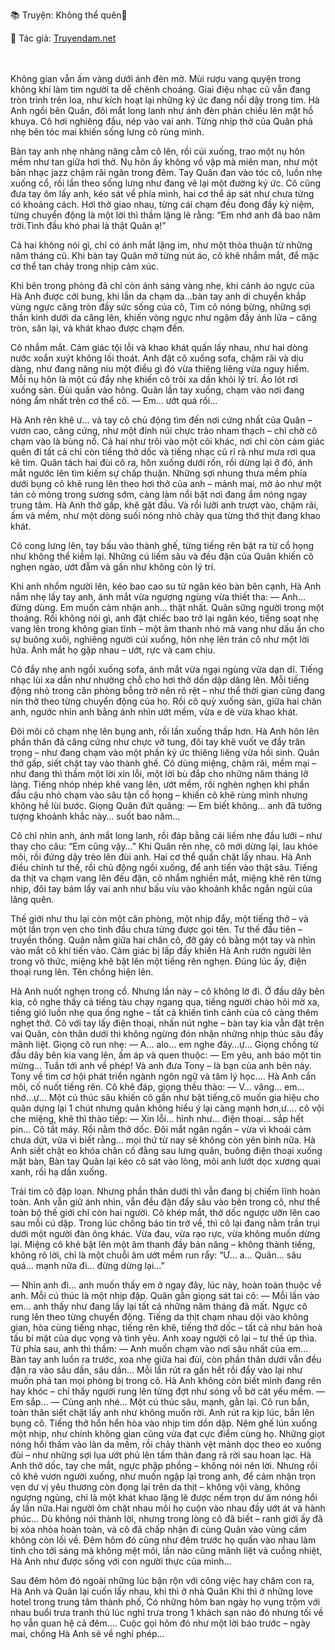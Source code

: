 📚 Truyện: Không thể quên🔞 
<br>
<p>📖 Tác giả: <a href="https://truyendam.net" target="_blank" title="Truyện sex người lớn, truyện 18+ tại Truyendam.net">Truyendam.net</a></p>
<br></br>
Không gian vẫn ấm vàng dưới ánh đèn mờ. Mùi rượu vang quyện trong không khí làm tim người ta dễ chênh choáng. Giai điệu nhạc cũ vẫn đang tròn trình trên loa, như kích hoạt lại những ký ức đang nổi dậy trong tim.
Hà Anh ngồi bên Quân, đôi mắt long lanh như ánh đèn phản chiếu lên mặt hồ khuya. Cô hơi nghiêng đầu, nép vào vai anh. Từng nhịp thở của Quân phả nhẹ bên tóc mai khiến sống lưng cô rùng mình.


Bàn tay anh nhẹ nhàng nâng cằm cô lên, rồi cúi xuống, trao một nụ hôn mềm như tan giữa hơi thở. Nụ hôn ấy không vồ vập mà miên man, như một bản nhạc jazz chậm rãi ngân trong đêm. Tay Quân đan vào tóc cô, luồn nhẹ xuống cổ, rồi lần theo sống lưng như đang vẽ lại một đường ký ức.
Cô cũng đưa tay ôm lấy anh, kéo sát về phía mình, hai cơ thể áp sát như chưa từng có khoảng cách. Hơi thở giao nhau, từng cái chạm đều đong đầy kỷ niệm, từng chuyển động là một lời thì thầm lặng lẽ rằng: “Em nhớ anh đã bao năm trời.Tình đầu khó phai là thật Quân ạ!”


Cả hai không nói gì, chỉ có ánh mắt lặng im, như một thỏa thuận từ những năm tháng cũ. Khi bàn tay Quân mở từng nút áo, cô khẽ nhắm mắt, để mặc cơ thể tan chảy trong nhịp cảm xúc.


Khi bên trong phòng đã chỉ còn ánh sáng vàng nhẹ, khi cánh áo ngực của Hà Anh được cởi bung, khi lần da chạm da...bàn tay anh di chuyển khắp vùng ngực căng tròn đầy sức sống của cô, Tim cô nóng bừng, những sợi thần kinh dưới da căng lên, khiến vòng ngực như ngậm đầy ánh lửa – căng tròn, săn lại, và khát khao được chạm đến.


Cô nhắm mắt. Cảm giác tội lỗi và khao khát quấn lấy nhau, như hai dòng nước xoắn xuýt không lối thoát.
Anh đặt cô xuống sofa, chậm rãi và dịu dàng, như đang nâng niu một điều gì đó vừa thiêng liêng vừa nguy hiểm. Mỗi nụ hôn là một cú đẩy nhẹ khiến cô trôi xa dần khỏi lý trí.
Áo lót rơi xuống sàn. Đùi quấn vào hông. Quân lần tay xuống, chạm vào nơi đang nóng ẩm nhất trên cơ thể cô.
— Em... ướt quá rồi...


Hà Anh rên khẽ ư... và tay cô chủ động tìm đến nơi cứng nhất của Quân – vươn cao, căng cứng, như một đỉnh núi chực trào nham thạch – chỉ chờ cô chạm vào là bùng nổ. Cả hai như trôi vào một cõi khác, nơi chỉ còn cảm giác quên đi  tất cả chỉ còn tiếng thở dốc và tiếng nhạc cũ rỉ rả như mưa rơi qua kẽ tim.
Quân tách hai đùi cô ra, hôn xuống dưới rốn, rồi dừng lại ở đó, ánh mắt ngước lên tìm kiếm sự chấp thuận. Những sợi nhung thưa mềm phía dưới bụng cô khẽ rung lên theo hơi thở của anh – mảnh mai, mờ ảo như một tán cỏ mỏng trong sương sớm, càng làm nổi bật nơi đang ẩm nóng ngay trung tâm. Hà Anh thở gấp, khẽ gật đầu. Và rồi lưỡi anh trượt vào, chậm rãi, ấm và mềm, như một dòng suối nóng nhỏ chảy qua từng thớ thịt đang khao khát.


Cô cong lưng lên, tay bấu vào thành ghế, từng tiếng rên bật ra từ cổ họng như không thể kiềm lại. Những cú liếm sâu và đều đặn của Quân khiến cô nghẹn ngào, ướt đẫm và gần như không còn lý trí.


Khi anh nhổm người lên, kéo bao cao su từ ngăn kéo bàn bên cạnh, Hà Anh nắm nhẹ lấy tay anh, ánh mắt vừa ngượng ngùng vừa thiết tha:
— Anh... đừng dùng. Em muốn cảm nhận anh... thật nhất.
Quân sững người trong một thoáng. Rồi không nói gì, anh đặt chiếc bao trở lại ngăn kéo, tiếng soạt nhẹ vang lên trong không gian tĩnh – một âm thanh nhỏ mà vang như dấu ấn cho sự buông xuôi, nghiêng người cúi xuống, hôn nhẹ lên trán cô như một lời hứa. Ánh mắt họ gặp nhau – ướt, rực và cam chịu.


Cô đẩy nhẹ anh ngồi xuống sofa, ánh mắt vừa ngại ngùng vừa dạn dĩ. Tiếng nhạc lùi xa dần như nhường chỗ cho hơi thở dồn dập dâng lên. Mỗi tiếng động nhỏ trong căn phòng bỗng trở nên rõ rệt – như thể thời gian cũng đang nín thở theo từng chuyển động của họ. Rồi cô quỳ xuống sàn, giữa hai chân anh, ngước nhìn anh bằng ánh nhìn ướt mềm, vừa e dè vừa khao khát.


Đôi môi cô chạm nhẹ lên bụng anh, rồi lần xuống thấp hơn. Hà Anh hôn lên phần thân đã căng cứng như chực vỡ tung, đôi tay khẽ vuốt ve đầy trân trọng – như đang chạm vào một phần ký ức thiêng liêng vừa hồi sinh.
Quân thở gấp, siết chặt tay vào thành ghế. Cô dùng miệng, chậm rãi, mềm mại – như đang thì thầm một lời xin lỗi, một lời bù đắp cho những năm tháng lỡ làng. Tiếng nhóp nhép khẽ vang lên, ướt mềm, rồi nghèn nghẹn khi phần đầu cậu nhỏ chạm vào sâu tận cổ họng – khiến cô khẽ rùng mình nhưng không hề lùi bước.
Giọng Quân đứt quãng: — Em biết không… anh đã tưởng tượng khoảnh khắc này… suốt bao năm…


Cô chỉ nhìn anh, ánh mắt long lanh, rồi đáp bằng cái liếm nhẹ đầu lưỡi – như thay cho câu: “Em cũng vậy…”
Khi Quân rên nhẹ, cô mới dừng lại, lau khóe môi, rồi đứng dậy trèo lên đùi anh. Hai cơ thể quấn chặt lấy nhau. Hà Anh điều chỉnh tư thế, rồi chủ động ngồi xuống, để anh tiến vào thật sâu.
Tiếng da thịt va chạm vang lên đều đặn, cô nhắm nghiền mắt, miệng khẽ rên từng nhịp, đôi tay bám lấy vai anh như bấu víu vào khoảnh khắc ngắn ngủi của lãng quên.


Thế giới như thu lại còn một căn phòng, một nhịp đẩy, một tiếng thở – và một lần trọn vẹn cho tình đầu chưa từng được gọi tên.
Tư thế đầu tiên – truyền thống. Quân nằm giữa hai chân cô, đỡ gáy cô bằng một tay và nhìn vào mắt cô khi tiến vào. Cảm giác bị lấp đầy khiến Hà Anh rướn người lên trong vô thức, miệng khẽ bật lên một tiếng rên nghẹn.
Đúng lúc ấy, điện thoại rung lên. Tên chồng hiện lên.


Hà Anh nuốt nghẹn trong cổ. Nhưng lần này – cô không lờ đi. Ở đầu dây bên kia, cô nghe thấy cả tiếng tàu chạy ngang qua, tiếng người chào hỏi mờ xa, tiếng gió luồn nhẹ qua ống nghe – tất cả khiến tình cảnh của cô càng thêm nghẹt thở.
Cô với tay lấy điện thoại, nhấn nút nghe – bàn tay kia vẫn đặt trên vai Quân, còn thân dưới thì không ngừng đón nhận những nhịp thúc sâu đầy mãnh liệt. Giọng cô run nhẹ:
— A… alo… em nghe đây…ự...
Giọng chồng từ đầu dây bên kia vang lên, ấm áp và quen thuộc: — Em yêu, anh báo một tin mừng… Tuần tới anh về phép! Và anh đưa Tony – là bạn của anh bên này. Tony về tìm cơ hội phát triển ngành ngôn ngữ và tâm lý học....
Hà Anh cắn môi, cố nuốt tiếng rên. Cô khẽ đáp, giọng thều thào:
— V… vâng… em… nhớ…ự...
Một cú thúc sâu khiến cô gần như bật tiếng,cô muốn gia hiệu cho quân dựng lại 1 chút nhưng quân không hiểu ý lại càng mạnh hơn,ư.... cô vội che miệng, khẽ thì thào tiếp:
— Xin lỗi… hình như… điện thoại… sắp hết pin…
Cô tắt máy. Rồi nằm thở dốc. Đôi mắt ngân ngấn – vừa vì khoái cảm chưa dứt, vừa vì biết rằng… mọi thứ từ nay sẽ không còn yên bình nữa.
Hà Anh siết chặt eo khóa chân cố đằng sau lưng quân, buông điện thoại xuống mặt bàn, Bàn tay Quân lại kéo cô sát vào lòng, môi anh lướt dọc xương quai xanh, rồi hạ dần xuống.


Trái tim cô đập loạn. Nhưng phần thân dưới thì vẫn đang bị chiếm lĩnh hoàn toàn. Anh vẫn giữ ánh nhìn, vẫn đều đặn đẩy sâu vào bên trong cô, như thể toàn bộ thế giới chỉ còn hai người.
Cô khép mắt, thở dốc ngược ưỡn lên cao sau mỗi cú dập. Trong lúc chồng báo tin trở về, thì cô lại đang nằm trần trụi dưới một người đàn ông khác. Vừa đau, vừa rạo rực, vừa không muốn dừng lại.
Miệng cô khẽ bật lên một âm thanh đầy bản năng – không thành tiếng, không rõ lời, chỉ là một chuỗi âm ướt mềm run rẩy: “Ư… a… Quân… sâu quá… mạnh nữa đi… đừng dừng lại…”


— Nhìn anh đi… anh muốn thấy em ở ngay đây, lúc này, hoàn toàn thuộc về anh.
Mỗi cú thúc là một nhịp đập. Quân gằn giọng sát tai cô: — Mỗi lần vào em… anh thấy như đang lấy lại tất cả những năm tháng đã mất.
Ngực cô rung lên theo từng chuyển động. Tiếng da thịt chạm nhau dội vào không gian, hòa cùng tiếng nhạc, tiếng rên khẽ, tiếng thở dốc – tất cả như bản hoà tấu bí mật của dục vọng và tình yêu.
Anh xoay người cô lại – tư thế úp thìa. Từ phía sau, anh thì thầm: — Anh muốn chạm vào nơi sâu nhất của em…
Bàn tay anh luồn ra trước, xoa nhẹ giữa hai đùi, còn phần thân dưới vẫn đều đặn ra vào sâu dần, sâu dần...
Mỗi lần rút ra gần hết rồi đẩy vào lại như muốn phá tan mọi phòng bị trong cô. Hà Anh không còn biết mình đang rên hay khóc – chỉ thấy người rung lên từng đợt như sóng vỗ bờ cát yếu mềm.
— Em sắp… — Cùng anh nhé…
Một cú thúc sâu, mạnh, gằn lại. Cô run bắn, toàn thân siết chặt lấy anh như không muốn rời.
Anh rút ra kịp lúc, bắn lên bụng cô. Tiếng thở hổn hển hòa vào nhịp tim dồn dập. Nệm ghế lún xuống một nhịp, như chính không gian cũng vừa đạt cực điểm cùng họ. Những giọt nóng hổi thấm vào làn da mềm, rồi chảy thành vệt mảnh dọc theo eo xuống đùi – như những sợi lụa ướt phủ lên tấm thân đang rã rời sau hoan lạc. Hà Anh thở dốc, tay che mắt, ngực phập phồng – không nói nên lời. Nhưng rồi cô khẽ vươn người xuống, như muốn ngập lại trong anh, để cảm nhận trọn vẹn dư vị yêu thương còn đọng lại trên da thịt – không vội vàng, không ngượng ngùng, chỉ là một khát khao lặng lẽ được nếm trọn dư âm nóng hổi ấy lần nữa.Hai người ôm chặt nhau môi họ cuộn vào nhau đầy ướt át và hành phúc...
Dù không nói thành lời, nhưng trong lòng cô đã biết – ranh giới ấy đã bị xóa nhòa hoàn toàn, và cô đã chấp nhận đi cùng Quân vào vùng cấm không còn lối về.
Đêm hôm đó cũng như đêm trước họ quấn vào nhau làm tình cho tới sáng mà không mệt mỏi, lần nào cũng mãnh liệt và cuồng nhiệt, Hà Anh như được sống với con  người thực của mình...


Sau đêm hôm đó ngoài những lúc bận rộn với công việc hay chăm con ra, Hà Anh và Quân lại cuốn lấy nhau, khi thì ở nhà Quân Khi thì ở những love hotel trong trung tâm thành phố, Có những hôm ban ngày họ vụng trộm với nhau buổi trưa tranh thủ lúc nghỉ trưa trong 1 khách sạn nào đó nhưng tối về họ vẫn  quan hệ cả đêm....
Cuộc gọi hôm đó như một lời báo trước – ngày mai, chồng Hà Anh sẽ về nghỉ phép...
